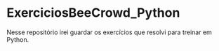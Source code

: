 # ExerciciosBeeCrowd_Python
Nesse repositório irei guardar os exercícios que resolvi para treinar em Python.  
